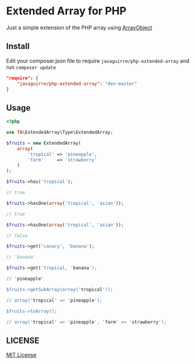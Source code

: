 # Extended Array for PHP

Just a simple extension of the PHP array using [ArrayObject][array_object]

## Install

Edit your composer.json file to require `javaguirre/php-extended-array` and run `composer update`

```json
"require": {
    "javaguirre/php-extended-array": "dev-master"
}
```

## Usage

```php
<?php

use TA\ExtendedArray\Type\ExtendedArray;

$fruits = new ExtendedArray(
    array(
        'tropical' => 'pineapple',
        'farm'     => 'strawberry'
    )
);

$fruits->has('tropical');

// true

$fruits->hasOne(array('tropical', 'asian'));

// true

$fruits->hasOne(array('tropical', 'asian'));

// false

$fruits->get('canary', 'banana');

// 'banana'

$fruits->get('tropical, 'banana');

// 'pineapple'

$fruits->getSubArray(array('tropical'));

// array('tropical' => 'pineapple');

$fruits->toArray();

// array('tropical' => 'pineapple', 'farm' => 'strawberry');

```

## LICENSE

[MIT License][license]

[license]: https://github.com/javaguirre/php-extended-array/blob/master/Resources/meta/LICENSE
[array_object]: https://php.net/manual/en/class.arrayobject.php
